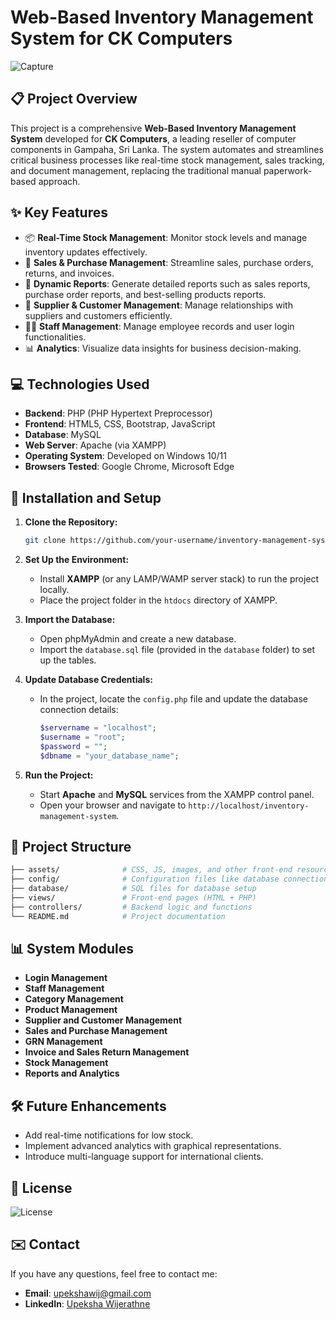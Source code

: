 # Web-Based Inventory Management System for CK Computers

![Capture](https://github.com/user-attachments/assets/012dd2f8-6b34-4551-943a-f81aef9366d6)

## 📋 Project Overview

This project is a comprehensive **Web-Based Inventory Management System** developed for **CK Computers**, a leading reseller of computer components in Gampaha, Sri Lanka. The system automates and streamlines critical business processes like real-time stock management, sales tracking, and document management, replacing the traditional manual paperwork-based approach.

## ✨ Key Features
- 📦 **Real-Time Stock Management**: Monitor stock levels and manage inventory updates effectively.
- 🛒 **Sales & Purchase Management**: Streamline sales, purchase orders, returns, and invoices.
- 🧾 **Dynamic Reports**: Generate detailed reports such as sales reports, purchase order reports, and best-selling products reports.
- 👥 **Supplier & Customer Management**: Manage relationships with suppliers and customers efficiently.
- 🧑‍💼 **Staff Management**: Manage employee records and user login functionalities.
- 📊 **Analytics**: Visualize data insights for business decision-making.
  
## 💻 Technologies Used
- **Backend**: PHP (PHP Hypertext Preprocessor)
- **Frontend**: HTML5, CSS, Bootstrap, JavaScript
- **Database**: MySQL
- **Web Server**: Apache (via XAMPP)
- **Operating System**: Developed on Windows 10/11
- **Browsers Tested**: Google Chrome, Microsoft Edge

## 🚀 Installation and Setup

1. **Clone the Repository:**
   ```bash
   git clone https://github.com/your-username/inventory-management-system.git
   ```
   
2. **Set Up the Environment:**
   - Install **XAMPP** (or any LAMP/WAMP server stack) to run the project locally.
   - Place the project folder in the `htdocs` directory of XAMPP.
   
3. **Import the Database:**
   - Open phpMyAdmin and create a new database.
   - Import the `database.sql` file (provided in the `database` folder) to set up the tables.
   
4. **Update Database Credentials:**
   - In the project, locate the `config.php` file and update the database connection details:
     ```php
     $servername = "localhost";
     $username = "root";
     $password = "";
     $dbname = "your_database_name";
     ```
   
5. **Run the Project:**
   - Start **Apache** and **MySQL** services from the XAMPP control panel.
   - Open your browser and navigate to `http://localhost/inventory-management-system`.

## 📂 Project Structure

```bash
├── assets/              # CSS, JS, images, and other front-end resources
├── config/              # Configuration files like database connections
├── database/            # SQL files for database setup
├── views/               # Front-end pages (HTML + PHP)
├── controllers/         # Backend logic and functions
└── README.md            # Project documentation
```

## 📊 System Modules
- **Login Management**
- **Staff Management**
- **Category Management**
- **Product Management**
- **Supplier and Customer Management**
- **Sales and Purchase Management**
- **GRN Management**
- **Invoice and Sales Return Management**
- **Stock Management**
- **Reports and Analytics**

## 🛠️ Future Enhancements
- Add real-time notifications for low stock.
- Implement advanced analytics with graphical representations.
- Introduce multi-language support for international clients.
  
## 📝 License

![License](https://img.shields.io/badge/License-CC%20BY--NC--ND%204.0-lightgrey)

## ✉️ Contact

If you have any questions, feel free to contact me:
- **Email**: upekshawij@gmail.com
- **LinkedIn**: [Upeksha Wijerathne](https://www.linkedin.com/in/sanduni-upeksha-wijerathne/)
